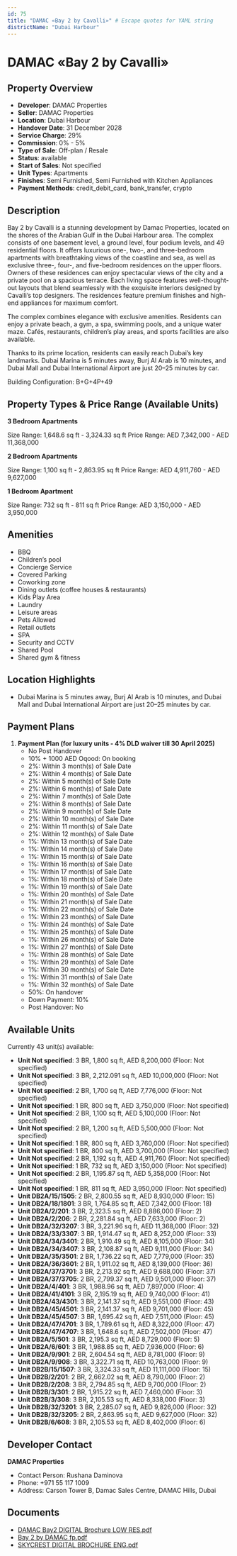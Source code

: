 ```yaml
---
id: 75
title: "DAMAC «Bay 2 by Cavalli»" # Escape quotes for YAML string
districtName: "Dubai Harbour"
---
```


# DAMAC «Bay 2 by Cavalli»

## Property Overview
- **Developer**: DAMAC Properties
- **Seller**: DAMAC Properties
- **Location**: Dubai Harbour
- **Handover Date**: 31 December 2028
- **Service Charge**: 29%
- **Commission**: 0% - 5%
- **Type of Sale**: Off-plan / Resale
- **Status**: available
- **Start of Sales**: Not specified
- **Unit Types**: Apartments
- **Finishes**: Semi Furnished, Semi Furnished with Kitchen Appliances
- **Payment Methods**: credit_debit_card, bank_transfer, crypto

## Description
Bay 2 by Cavalli is a stunning development by Damac Properties, located on the shores of the Arabian Gulf in the Dubai Harbour area. The complex consists of one basement level, a ground level, four podium levels, and 49 residential floors. It offers luxurious one-, two-, and three-bedroom apartments with breathtaking views of the coastline and sea, as well as exclusive three-, four-, and five-bedroom residences on the upper floors. Owners of these residences can enjoy spectacular views of the city and a private pool on a spacious terrace. Each living space features well-thought-out layouts that blend seamlessly with the exquisite interiors designed by Cavalli’s top designers. The residences feature premium finishes and high-end appliances for maximum comfort.

The complex combines elegance with exclusive amenities. Residents can enjoy a private beach, a gym, a spa, swimming pools, and a unique water maze. Cafés, restaurants, children’s play areas, and sports facilities are also available.

Thanks to its prime location, residents can easily reach Dubai’s key landmarks. Dubai Marina is 5 minutes away, Burj Al Arab is 10 minutes, and Dubai Mall and Dubai International Airport are just 20–25 minutes by car.

Building Configuration: B+G+4P+49

## Property Types & Price Range (Available Units)
**3 Bedroom Apartments**

Size Range: 1,648.6 sq ft - 3,324.33 sq ft
Price Range: AED 7,342,000 - AED 11,368,000

**2 Bedroom Apartments**

Size Range: 1,100 sq ft - 2,863.95 sq ft
Price Range: AED 4,911,760 - AED 9,627,000

**1 Bedroom Apartment**

Size Range: 732 sq ft - 811 sq ft
Price Range: AED 3,150,000 - AED 3,950,000

## Amenities
- BBQ
- Children’s pool
- Concierge Service
- Covered Parking
- Coworking zone
- Dining outlets  (coffee houses & restaurants)
- Kids Play Area
- Laundry
- Leisure areas
- Pets Allowed
- Retail outlets
- SPA
- Security and CCTV
- Shared Pool
- Shared gym & fitness

## Location Highlights
- Dubai Marina is 5 minutes away, Burj Al Arab is 10 minutes, and Dubai Mall and Dubai International Airport are just 20–25 minutes by car.

## Payment Plans
1. **Payment Plan (for luxury units - 4% DLD waiver till 30 April 2025)**
   - No Post Handover
   - 10% + 1000 AED Oqood: On booking
   - 2%: Within 3 month(s) of Sale Date
   - 2%: Within 4 month(s) of Sale Date
   - 2%: Within 5 month(s) of Sale Date
   - 2%: Within 6 month(s) of Sale Date
   - 2%: Within 7 month(s) of Sale Date
   - 2%: Within 8 month(s) of Sale Date
   - 2%: Within 9 month(s) of Sale Date
   - 2%: Within 10 month(s) of Sale Date
   - 2%: Within 11 month(s) of Sale Date
   - 2%: Within 12 month(s) of Sale Date
   - 1%: Within 13 month(s) of Sale Date
   - 1%: Within 14 month(s) of Sale Date
   - 1%: Within 15 month(s) of Sale Date
   - 1%: Within 16 month(s) of Sale Date
   - 1%: Within 17 month(s) of Sale Date
   - 1%: Within 18 month(s) of Sale Date
   - 1%: Within 19 month(s) of Sale Date
   - 1%: Within 20 month(s) of Sale Date
   - 1%: Within 21 month(s) of Sale Date
   - 1%: Within 22 month(s) of Sale Date
   - 1%: Within 23 month(s) of Sale Date
   - 1%: Within 24 month(s) of Sale Date
   - 1%: Within 25 month(s) of Sale Date
   - 1%: Within 26 month(s) of Sale Date
   - 1%: Within 27 month(s) of Sale Date
   - 1%: Within 28 month(s) of Sale Date
   - 1%: Within 29 month(s) of Sale Date
   - 1%: Within 30 month(s) of Sale Date
   - 1%: Within 31 month(s) of Sale Date
   - 1%: Within 32 month(s) of Sale Date
   - 50%: On handover
   - Down Payment: 10%
   - Post Handover: No

## Available Units
Currently 43 unit(s) available:
- **Unit Not specified**: 3 BR, 1,800 sq ft, AED 8,200,000 (Floor: Not specified)
- **Unit Not specified**: 3 BR, 2,212.091 sq ft, AED 10,000,000 (Floor: Not specified)
- **Unit Not specified**: 2 BR, 1,700 sq ft, AED 7,776,000 (Floor: Not specified)
- **Unit Not specified**: 1 BR, 800 sq ft, AED 3,750,000 (Floor: Not specified)
- **Unit Not specified**: 2 BR, 1,100 sq ft, AED 5,100,000 (Floor: Not specified)
- **Unit Not specified**: 2 BR, 1,200 sq ft, AED 5,500,000 (Floor: Not specified)
- **Unit Not specified**: 1 BR, 800 sq ft, AED 3,760,000 (Floor: Not specified)
- **Unit Not specified**: 1 BR, 800 sq ft, AED 3,700,000 (Floor: Not specified)
- **Unit Not specified**: 2 BR, 1,192 sq ft, AED 4,911,760 (Floor: Not specified)
- **Unit Not specified**: 1 BR, 732 sq ft, AED 3,150,000 (Floor: Not specified)
- **Unit Not specified**: 2 BR, 1,195.87 sq ft, AED 5,358,000 (Floor: Not specified)
- **Unit Not specified**: 1 BR, 811 sq ft, AED 3,950,000 (Floor: Not specified)
- **Unit DB2A/15/1505**: 2 BR, 2,800.55 sq ft, AED 8,930,000 (Floor: 15)
- **Unit DB2A/18/1801**: 3 BR, 1,764.85 sq ft, AED 7,342,000 (Floor: 18)
- **Unit DB2A/2/201**: 3 BR, 2,323.5 sq ft, AED 8,886,000 (Floor: 2)
- **Unit DB2A/2/206**: 2 BR, 2,281.84 sq ft, AED 7,633,000 (Floor: 2)
- **Unit DB2A/32/3207**: 3 BR, 3,221.96 sq ft, AED 11,368,000 (Floor: 32)
- **Unit DB2A/33/3307**: 3 BR, 1,914.47 sq ft, AED 8,252,000 (Floor: 33)
- **Unit DB2A/34/3401**: 2 BR, 1,910.49 sq ft, AED 8,105,000 (Floor: 34)
- **Unit DB2A/34/3407**: 3 BR, 2,108.87 sq ft, AED 9,111,000 (Floor: 34)
- **Unit DB2A/35/3501**: 2 BR, 1,736.22 sq ft, AED 7,779,000 (Floor: 35)
- **Unit DB2A/36/3601**: 2 BR, 1,911.02 sq ft, AED 8,139,000 (Floor: 36)
- **Unit DB2A/37/3701**: 3 BR, 2,213.92 sq ft, AED 9,688,000 (Floor: 37)
- **Unit DB2A/37/3705**: 2 BR, 2,799.37 sq ft, AED 9,501,000 (Floor: 37)
- **Unit DB2A/4/401**: 3 BR, 1,988.96 sq ft, AED 7,897,000 (Floor: 4)
- **Unit DB2A/41/4101**: 3 BR, 2,195.19 sq ft, AED 9,740,000 (Floor: 41)
- **Unit DB2A/43/4301**: 3 BR, 2,141.37 sq ft, AED 9,551,000 (Floor: 43)
- **Unit DB2A/45/4501**: 3 BR, 2,141.37 sq ft, AED 9,701,000 (Floor: 45)
- **Unit DB2A/45/4507**: 3 BR, 1,695.42 sq ft, AED 7,511,000 (Floor: 45)
- **Unit DB2A/47/4701**: 3 BR, 1,789.61 sq ft, AED 8,322,000 (Floor: 47)
- **Unit DB2A/47/4707**: 3 BR, 1,648.6 sq ft, AED 7,502,000 (Floor: 47)
- **Unit DB2A/5/501**: 3 BR, 2,195.3 sq ft, AED 8,729,000 (Floor: 5)
- **Unit DB2A/6/601**: 3 BR, 1,988.85 sq ft, AED 7,936,000 (Floor: 6)
- **Unit DB2A/9/901**: 2 BR, 2,604.54 sq ft, AED 8,781,000 (Floor: 9)
- **Unit DB2A/9/908**: 3 BR, 3,322.71 sq ft, AED 10,763,000 (Floor: 9)
- **Unit DB2B/15/1507**: 3 BR, 3,324.33 sq ft, AED 11,111,000 (Floor: 15)
- **Unit DB2B/2/201**: 2 BR, 2,662.02 sq ft, AED 8,790,000 (Floor: 2)
- **Unit DB2B/2/208**: 3 BR, 2,794.85 sq ft, AED 9,700,000 (Floor: 2)
- **Unit DB2B/3/301**: 2 BR, 1,915.22 sq ft, AED 7,460,000 (Floor: 3)
- **Unit DB2B/3/308**: 3 BR, 2,105.53 sq ft, AED 8,338,000 (Floor: 3)
- **Unit DB2B/32/3201**: 3 BR, 2,285.07 sq ft, AED 9,826,000 (Floor: 32)
- **Unit DB2B/32/3205**: 2 BR, 2,863.95 sq ft, AED 9,627,000 (Floor: 32)
- **Unit DB2B/6/608**: 3 BR, 2,105.53 sq ft, AED 8,402,000 (Floor: 6)

## Developer Contact
**DAMAC Properties**
- Contact Person: Rushana Daminova
- Phone: +971 55 117 1009
- Address: Carson Tower B, Damac Sales Centre, DAMAC Hills, Dubai

## Documents
- [DAMAC Bay2 DIGITAL Brochure LOW RES.pdf](https://cdn.geniemap.net/2023/06/23/jD3ydfJjNzyMHsxZ5PyhoowXh45zeZIs27ujCwDT.pdf)
- [Bay 2 by DAMAC fp.pdf](https://cdn.geniemap.net/2023/10/01/x3TIHS7Z1eO40bL0edMQOhAVOk89F7v7mf3ZrFaH.pdf)
- [SKYCREST DIGITAL BROCHURE ENG.pdf](https://cdn.geniemap.net/2023/07/13/vLyJuiOK1inii3iAUEmmUDaELl57VRLnsldTH0Hg.pdf)
